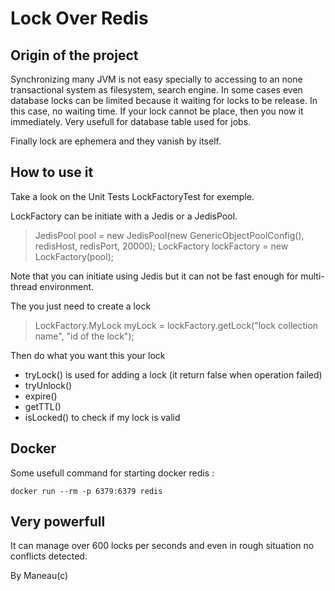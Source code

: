 Lock Over Redis
=======================

## Origin of the project

Synchronizing many JVM is not easy specially to accessing to an none transactional system as filesystem, search engine.
In some cases even database locks can be limited because it waiting for locks to be release. In this case, no waiting time. 
If your lock cannot be place, then you now it immediately. Very usefull for database table used for jobs. 

Finally lock are ephemera and they vanish by itself.

## How to use it
 
Take a look on the Unit Tests LockFactoryTest for exemple. 

LockFactory can be initiate with a Jedis or a JedisPool.

> JedisPool pool = new JedisPool(new GenericObjectPoolConfig(), redisHost, redisPort, 20000);
> LockFactory lockFactory = new LockFactory(pool);

Note that you can initiate using Jedis but it can not be fast enough for multi-thread environment.  

The you just need to create a lock

> LockFactory.MyLock myLock = lockFactory.getLock("lock collection name", "id of the lock");

Then do what you want this your lock 
 - tryLock() is used for adding a lock (it return false when operation failed) 
 - tryUnlock()
 - expire()
 - getTTL() 
 - isLocked() to check if my lock is valid

## Docker

Some usefull command for starting docker redis :
```
docker run --rm -p 6379:6379 redis
```
 
## Very powerfull

It can manage over 600 locks per seconds and even in rough situation no conflicts detected.

By Maneau(c)